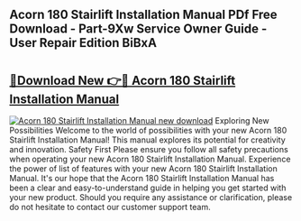 ## Acorn 180 Stairlift Installation Manual PDf Free Download - Part-9Xw Service Owner Guide - User Repair Edition BiBxA

# <h2><a href="http://bc43786.oget.top/?id=Acorn+180+Stairlift+Installation+Manual">🔗Download New 👉🔴 Acorn 180 Stairlift Installation Manual</a></h2>

[![Acorn 180 Stairlift Installation Manual new download](https://i.imgur.com/5g1atiW.png)](http://bc43786.oget.top/?id=Acorn+180+Stairlift+Installation+Manual)
Exploring New Possibilities Welcome to the world of possibilities with your new Acorn 180 Stairlift Installation Manual! This manual explores its potential for creativity and innovation. Safety First Please ensure you follow all safety precautions when operating your new Acorn 180 Stairlift Installation Manual. Experience the power of list of features with your new Acorn 180 Stairlift Installation Manual. It's our hope that the Acorn 180 Stairlift Installation Manual has been a clear and easy-to-understand guide in helping you get started with your new product. Should you require any assistance or clarification, please do not hesitate to contact our customer support team.
